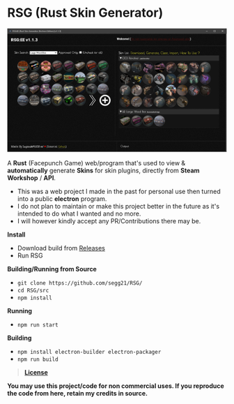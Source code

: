 # RSG (Rust Skin Generator)

![img](https://github.com/segg21/RSG/blob/main/src/assets/img/preview.png?raw=true&cache=113)

A **Rust** (Facepunch Game) web/program that's used to view & **automatically** generate **Skins** for skin plugins, directly from **Steam Workshop** / **API**.
 
- This was a web project I made in the past for personal use then turned into a public **electron** program.
- I do not plan to maintain or make this project better in the future as it's intended to do what I wanted and no more.
- I will however kindly accept any PR/Contributions there may be.

**Install**
- Download build from [Releases](https://github.com/LegitSoulja/RSG/releases)
- Run RSG

**Building/Running from Source**
- `git clone https://github.com/segg21/RSG/`
- `cd RSG/src`
- `npm install`

**Running**
- `npm run start`

**Building**
- `npm install electron-builder electron-packager`
- `npm run build`


> [**License**](https://github.com/segg21/RSG/blob/main/LICENSE)

**You may use this project/code for non commercial uses. If you reproduce the code from here, retain my credits in source.**
